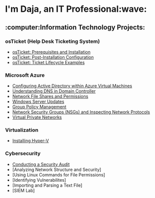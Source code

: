 <h1>I'm Daja, an IT Professional:wave:</h1>

<h2>:computer:Information Technology Projects:</h2>
  
<h3>osTicket (Help Desk Ticketing System)</h3>
  
- [osTicket: Prerequisites and Installation](https://github.com/dajat/osticket-prereqs)
- [osTicket: Post-Installation Configuration](https://github.com/dajat/post-install-config)
- [osTicket: Ticket Lifecycle Examples](https://github.com/dajat/ticket-lifecycle)

<h3>Microsoft Azure</h3>
  
- [Configuring Active Directory within Azure Virtual Machines](https://github.com/dajat/configure-ad)
- [Understanding DNS in Domain Controller](https://github.com/dajat/DNS-Azure)
- [Network File Shares and Permissions](https://github.com/dajat/network-file-share)
- [Windows Server Updates](https://github.com/dajat/ws-updates)
- [Group Policy Management](https://github.com/dajat/gp-policy)
- [Network Security Groups (NSGs) and Inspecting Network Protocols](https://github.com/dajat/nsg-protocols)
- [Virtual Private Networks](https://github.com/dajat/vpn-discover)

<h3>Virtualization</h3>
  
- [Installing Hyper-V](https://github.com/dajat/hyper-v-demo)

<h3>Cybersecurity</h3>

- [Conducting a Security Audit](https://github.com/dajat/audit)
- [Analyzing Network Structure and Security]
- [Using Linux Commands for File Permissions]
- [Identifying Vulnerabilites]
- [Importing and Parsing a Text File]
- [SIEM Lab]

